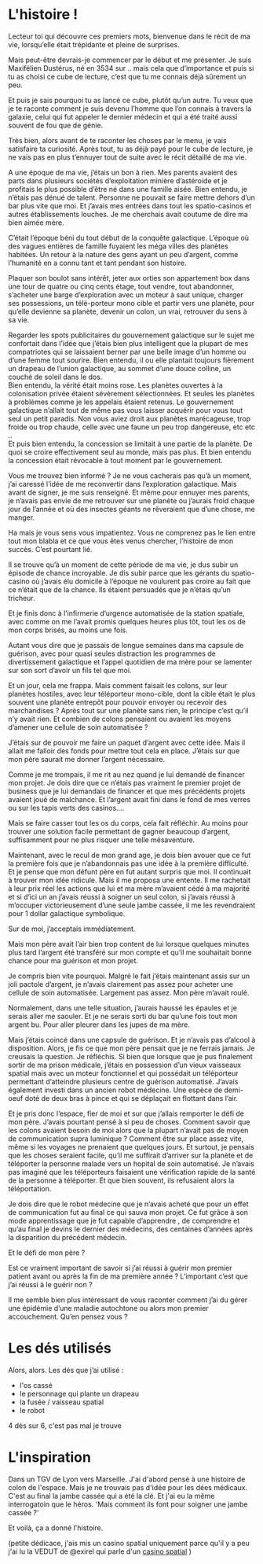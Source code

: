 # L'histoire !

Lecteur toi qui découvre ces premiers mots, bienvenue dans le récit de ma vie, lorsqu’elle était trépidante et pleine de surprises.

Mais peut-être devrais-je commencer par le début et me présenter. Je suis Maxifélien Dustérus, né en 3534 sur .. mais cela que d’importance et puis si tu as choisi ce cube de lecture, c’est que tu me connais déjà sûrement un peu.

Et puis je sais pourquoi tu as lancé ce cube, plutôt qu’un autre. Tu veux que je te raconte comment je suis devenu l’homme que l’on connais à travers la galaxie, celui qui fut appeler le dernier médecin et qui a été traité aussi souvent de fou que de génie.

Très bien, alors avant de te raconter les choses par le menu, je vais satisfaire ta curiosité. Après tout, tu as déjà payé pour le cube de lecture, je ne vais pas en plus t’ennuyer tout de suite avec le récit détaillé de ma vie.

A une époque de ma vie, j’étais un bon à rien. Mes parents avaient des parts dans plusieurs sociétés d’exploitation minière d’astéroide et je profitais le plus possible d’être né dans une famille aisée. Bien entendu, je n’étais pas dénué de talent. Personne ne pouvait se faire mettre dehors d’un bar plus vite que moi. Et j’avais mes entrées dans tout les spatio-casinos et autres établissements louches. Je me cherchais avait coutume de dire ma bien aimée mère.

C’était l’époque béni du tout début de la conquête galactique. L’époque où des vagues entières de famille fuyaient les méga villes des planètes habitées. Un retour à la nature des gens ayant un peu d’argent, comme l’humanité en a connu tant et tant pendant son histoire.

Plaquer son boulot sans intérêt, jeter aux orties son appartement box dans une tour de quatre ou cinq cents étage, tout vendre, tout abandonner, s’acheter une barge d’exploration avec un moteur à saut unique, charger ses possessions, un télé-porteur mono cible et partir vers une planète, pour qu’elle devienne sa planète, devenir un colon, un vrai, retrouver du sens à sa vie.

Regarder les spots publicitaires du gouvernement galactique sur le sujet me confortait dans l’idée que j’étais bien plus intelligent que la plupart de mes compatriotes qui se laissaient berner par une belle image d’un homme ou d’une femme tout sourire. Bien entendu, il ou elle plantait toujours fièrement un drapeau de l’union galactique, au sommet d’une douce colline, un couché de soleil dans le dos.  
Bien entendu, la vérité était moins rose. Les planètes ouvertes à la colonisation privée étaient sévèrement sélectionnées. Et seules les planètes à problèmes comme je les appelais étaient retenus. Le gouvernement galactique n’allait tout de même pas vous laisser acquérir pour vous tout seul un petit paradis. Non vous aviez droit aux planètes marécageuse, trop froide ou trop chaude, celle avec une faune un peu trop dangereuse, etc etc ..  
Et puis bien entendu, la concession se limitait à une partie de la planète. De quoi se croire effectivement seul au monde, mais pas plus. Et bien entendu la concession était révocable à tout moment par le gouvernement.

Vous me trouvez bien informé ? Je ne vous cacherais pas qu’à un moment, j’ai caressé l’idée de me reconvertir dans l’exploration galactique. Mais avant de signer, je me suis renseigné. Et même pour ennuyer mes parents, je n’avais pas envie de me retrouver sur une planète ou j’aurais froid chaque jour de l’année et où des insectes géants ne rêveraient que d’une chose, me manger.

Ha mais je vous sens vous impatientez. Vous ne comprenez pas le lien entre tout mon blabla et ce que vous êtes venus chercher, l’histoire de mon succès. C’est pourtant lié.

Il se trouve qu’à un moment de cette période de ma vie, je dus subir un épisode de chance incroyable. Je dis subir parce que les gérants du spatio-casino où j’avais élu domicile à l’époque ne voulurent pas croire au fait que ce n’était que de la chance. Ils étaient persuadés que je n’étais qu’un tricheur.

Et je finis donc à l’infirmerie d’urgence automatisée de la station spatiale, avec comme on me l’avait promis quelques heures plus tôt, tout les os de mon corps brisés, au moins une fois.

Autant vous dire que je passais de longue semaines dans ma capsule de guérison, avec pour quasi seules distraction les programmes de divertissement galactique et l’appel quotidien de ma mère pour se lamenter sur son sort d’avoir un fils tel que moi.

Et un jour, cela me frappa. Mais comment faisait les colons, sur leur planètes hostiles, avec leur téléporteur mono-cible, dont la cible était le plus souvent une planète entrepôt pour pouvoir envoyer ou recevoir des marchandises ? Après tout sur une planète sans rien, le principe c’est qu’il n’y avait rien. Et combien de colons pensaient ou avaient les moyens d’amener une cellule de soin automatisée ?

J’étais sur de pouvoir me faire un paquet d’argent avec cette idée. Mais il allait me falloir des fonds pour mettre tout cela en place. J’étais sur que mon père saurait me donner l’argent nécessaire.

Comme je me trompais, il me rit au nez quand je lui demandé de financer mon projet. Je dois dire que ce n’étais pas vraiment le premier projet de business que je lui demandais de financer et que mes précédents projets avaient joué de malchance. Et l’argent avait fini dans le fond de mes verres ou sur les tapis verts des casinos….

Mais se faire casser tout les os du corps, cela fait réfléchir. Au moins pour trouver une solution facile permettant de gagner beaucoup d’argent, suffisamment pour ne plus risquer une telle mésaventure.

Maintenant, avec le recul de mon grand age, je dois bien avouer que ce fut la première fois que je n’abandonnais pas une idée à la première difficulté. Et je pense que mon défunt père en fut autant surpris que moi. Il continuait à trouver mon idée ridicule. Mais il me proposa une entente. Il me rachetait à leur prix réel les actions que lui et ma mère m’avaient cédé à ma majorité et si d’ici un an j’avais réussi à soigner un seul colon, si j’avais réussi à m’occuper victorieusement d’une seule jambe cassée, il me les revendraient pour 1 dollar galactique symbolique.

Sur de moi, j’acceptais immédiatement.

Mais mon père avait l’air bien trop content de lui lorsque quelques minutes plus tard l’argent été transféré sur mon compte et qu’il me souhaitait bonne chance pour ma guérison et mon projet.

Je compris bien vite pourquoi. Malgré le fait j’étais maintenant assis sur un joli pactole d’argent, je n’avais clairement pas assez pour acheter une cellule de soin automatisée. Largement pas assez. Mon père m’avait roulé.

Normalement, dans une telle situation, j’aurais haussé les épaules et je serais aller me saouler. Et je ne serais sorti du bar qu’une fois tout mon argent bu. Pour aller pleurer dans les jupes de ma mère.

Mais j’étais coincé dans une capsule de guérison. Et je n’avais pas d’alcool à disposition. Alors, je fis ce que mon père pensait que je ne ferrais jamais. Je creusais la question. Je réfléchis. Si bien que lorsque que je pus finalement sortir de ma prison médicale, j’étais en possession d’un vieux vaisseaux spatial mais avec un moteur fonctionnel et qui possédait un téléporteur permettant d’atteindre plusieurs centre de guérison automatisé. J’avais également investi dans un ancien robot médecine. Une espèce de demi-oeuf doté de deux bras à pince et qui se déplaçait en flottant dans l’air.

Et je pris donc l’espace, fier de moi et sur que j’allais remporter le défi de mon père. J’avais pourtant pensé à si peu de choses. Comment savoir que les colons avaient besoin de moi alors que la plupart n’avait pas de moyen de communication supra luminique ? Comment être sur place assez vite, même si les voyages ne prenaient que quelques jours. Et surtout, je pensais que les choses seraient facile, qu’il me suffirait d’arriver sur la planète et de téléporter la personne malade vers un hopital de soin automatisé. Je n’avais pas imaginé que les téléporteurs faisaient une vérification rapide de la santé de la personne à téléporter. Et que bien souvent, ils refusaient alors la téléportation.

Je dois dire que le robot médecine que je n’avais acheté que pour un effet de communication fut au final ce qui sauva mon projet. Ce fut grâce à son mode apprentissage que je fut capable d’apprendre , de comprendre et qu’au final je devins le dernier des médecins, des centaines d’années après la disparition du précédent médecin.

Et le défi de mon père ?

Est ce vraiment important de savoir si j’ai réussi à guérir mon premier patient avant ou après la fin de ma première année ? L’important c’est que j’ai réussi à le guérir non ?

Il me semble bien plus intéressant de vous raconter comment j’ai du gérer une épidémie d’une maladie autochtone ou alors mon premier accouchement. Qu’en pensez vous ?


# Les dés utilisés

Alors, alors. Les dés que j’ai utilisé :
- l'os cassé
- le personnage qui plante un drapeau
- la fusée  / vaisseau spatial
- le robot

4 dés sur 6, c'est pas mal je trouve

# L'inspiration

Dans un TGV de Lyon vers Marseille. J'ai d'abord pensé à une histoire de colon de l'espace. Mais je ne trouvais pas d'idée pour les dées médicaux. C'est au final la jambe cassée qui a été la clé. Et j'ai eu la même interrogatoin que le héros. 'Mais comment ils font pour soigner une jambe cassée ?'

Et voilà, ça a donné l'histoire. 

(petite dédicace, j'ais mis un casino spatial uniquement parce qu'il y a peu j'ai lu la VEDUT de @exirel qui parle d'un [casino spatial](http://blog.exirel.me/vedut-5) )
